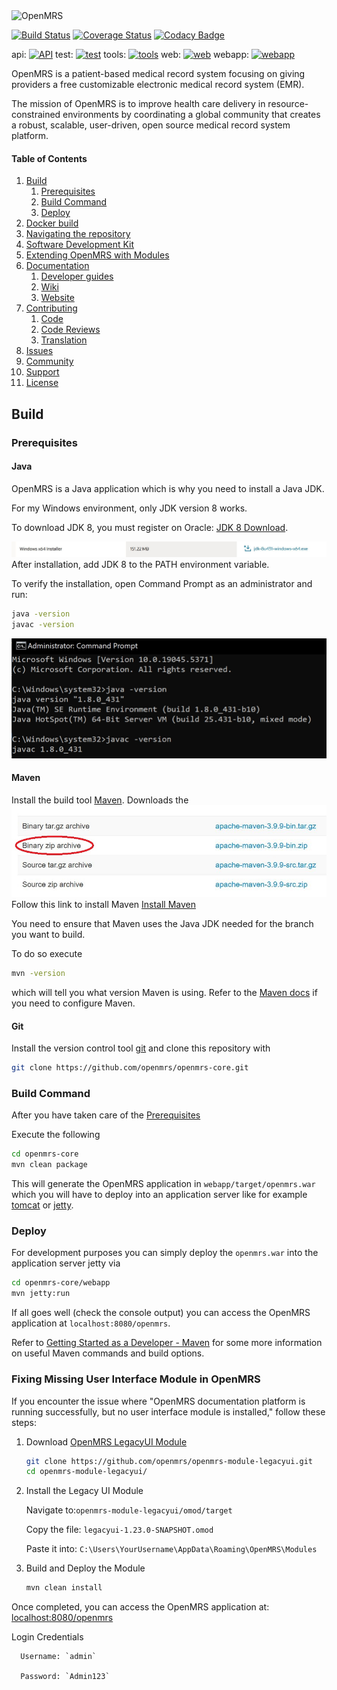 <img src="https://talk.openmrs.org/uploads/default/original/2X/f/f1ec579b0398cb04c80a54c56da219b2440fe249.jpg" alt="OpenMRS"/>

[![Build Status](https://travis-ci.org/openmrs/openmrs-core.svg?branch=master)](https://travis-ci.org/openmrs/openmrs-core) [![Coverage Status](https://coveralls.io/repos/github/openmrs/openmrs-core/badge.svg?branch=master)](https://coveralls.io/github/openmrs/openmrs-core?branch=master) [![Codacy Badge](https://api.codacy.com/project/badge/Grade/a51303ee46c34775a7c31c8d6016da6b)](https://www.codacy.com/app/openmrs/openmrs-core?utm_source=github.com&amp;utm_medium=referral&amp;utm_content=openmrs/openmrs-core&amp;utm_campaign=Badge_Grade)

api: [![API](https://snyk.io/test/github/openmrs/openmrs-core/badge.svg?targetFile=api%2Fpom.xml)](https://snyk.io/test/github/openmrs/openmrs-core?targetFile=api%2Fpom.xml)
test: [![test](https://snyk.io/test/github/openmrs/openmrs-core/badge.svg?targetFile=test%2Fpom.xml)](https://snyk.io/test/github/openmrs/openmrs-core?targetFile=test%2Fpom.xml)
tools: [![tools](https://snyk.io/test/github/openmrs/openmrs-core/badge.svg?targetFile=tools%2Fpom.xml)](https://snyk.io/test/github/openmrs/openmrs-core?targetFile=tools%2Fpom.xml)
web: [![web](https://snyk.io/test/github/openmrs/openmrs-core/badge.svg?targetFile=web%2Fpom.xml)](https://snyk.io/test/github/openmrs/openmrs-core?targetFile=web%2Fpom.xml)
webapp: [![webapp](https://snyk.io/test/github/openmrs/openmrs-core/badge.svg?targetFile=webapp%2Fpom.xml)](https://snyk.io/test/github/openmrs/openmrs-core?targetFile=webapp%2Fpom.xml)

OpenMRS is a patient-based medical record system focusing on giving providers a free customizable electronic medical record system (EMR).

The mission of OpenMRS is to improve health care delivery in resource-constrained environments by coordinating a global community that creates a robust, scalable, user-driven, open source medical record system platform.

#### Table of Contents

1. [Build](#build)
   1. [Prerequisites](#prerequisites)
   2. [Build Command](#build-command)
   3. [Deploy](#deploy)
2. [Docker build](#docker-build)
3. [Navigating the repository](#navigating-the-repository)
4. [Software Development Kit](#software-development-kit)
5. [Extending OpenMRS with Modules](#extending-openmrs-with-modules)
6. [Documentation](#documentation)
   1. [Developer guides](#developer-guides)
   2. [Wiki](#wiki)
   3. [Website](#website)
7. [Contributing](#contributing)
   1. [Code](#code)
   2. [Code Reviews](#code-reviews)
   3. [Translation](#translation)
8. [Issues](#issues)
9. [Community](#community)
10. [Support](#support)
11. [License](#license)

## Build

### Prerequisites

#### Java

OpenMRS is a Java application which is why you need to install a Java JDK.

For my Windows environment, only JDK version 8 works. 

To download JDK 8, you must register on Oracle: [JDK 8 Download](https://www.oracle.com/java/technologies/javase/javase8u211-later-archive-downloads.html).

<img src="Xin_image/jdk8.JPG"/>
After installation, add JDK 8 to the PATH environment variable.

To verify the installation, open Command Prompt as an administrator and run:

```bash
java -version
javac -version
```
<img src="Xin_image/jdk8cmdcheck.jpg"/>

#### Maven

Install the build tool [Maven](https://maven.apache.org/).
Downloads the
<img src="Xin_image/maven.JPG"/>
Follow this link to install Maven [Install Maven](https://phoenixnap.com/kb/install-maven-windows)

You need to ensure that Maven uses the Java JDK needed for the branch you want to build.

To do so execute

```bash
mvn -version
```

which will tell you what version Maven is using. Refer to the [Maven docs](https://maven.apache.org/configure.html) if you need to configure Maven.

#### Git

Install the version control tool [git](https://git-scm.com/) and clone this repository with

```bash
git clone https://github.com/openmrs/openmrs-core.git
```

### Build Command

After you have taken care of the [Prerequisites](#prerequisites)

Execute the following

```bash
cd openmrs-core
mvn clean package
```

This will generate the OpenMRS application in `webapp/target/openmrs.war` which you will have to deploy into an application server like for example [tomcat](https://tomcat.apache.org/) or [jetty](http://www.eclipse.org/jetty/).

### Deploy

For development purposes you can simply deploy the `openmrs.war` into the application server jetty via

```bash
cd openmrs-core/webapp
mvn jetty:run
```

If all goes well (check the console output) you can access the OpenMRS application at `localhost:8080/openmrs`.

Refer to [Getting Started as a Developer - Maven](https://wiki.openmrs.org/display/docs/Maven) for some more information
on useful Maven commands and build options.

### Fixing Missing User Interface Module in OpenMRS

If you encounter the issue where "OpenMRS documentation platform is running successfully, but no user interface module is installed," follow these steps:

1. Download [OpenMRS LegacyUI Module](https://github.com/openmrs/openmrs-module-legacyui)
   ```bash
   git clone https://github.com/openmrs/openmrs-module-legacyui.git
   cd openmrs-module-legacyui/
   ```
2. Install the Legacy UI Module

   Navigate to:`openmrs-module-legacyui/omod/target`

   Copy the file: `legacyui-1.23.0-SNAPSHOT.omod`

   Paste it into: `C:\Users\YourUsername\AppData\Roaming\OpenMRS\Modules`

3. Build and Deploy the Module

   ```bash
   mvn clean install
   ```
Once completed, you can access the OpenMRS application at: [localhost:8080/openmrs](http://localhost:8080/openmrs)

Login Credentials

      Username: `admin`

      Password: `Admin123`